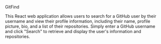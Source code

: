 GitFind

This React web application allows users to search for a GitHub user by their username and view their profile information, including their name, profile picture, bio, and a list of their repositories. Simply enter a GitHub username and click "Search" to retrieve and display the user's information and repositories.
